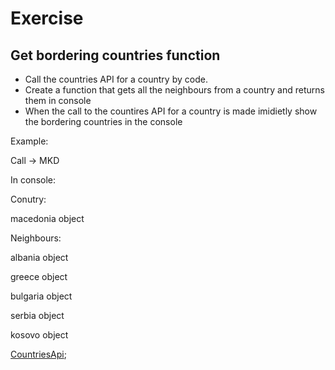 # Exercise
## Get bordering countries function
* Call the countries API for a country  by code.
* Create a function that gets all the neighbours from a country and returns them in console
* When the call to the countires API for a country is made imidietly show the bordering countries in the console

Example:

Call -> MKD

In console:

Conutry:

macedonia object

Neighbours:

albania object

greece object

bulgaria object

serbia object

kosovo object

[CountriesApi](https://restcountries.com/);
